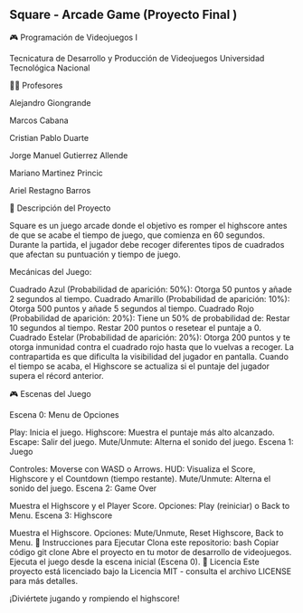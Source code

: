 ## Square - Arcade Game (Proyecto Final )
🎮 Programación de Videojuegos I

Tecnicatura de Desarrollo y Producción de Videojuegos
Universidad Tecnológica Nacional

👨‍🏫 Profesores

Alejandro Giongrande

Marcos Cabana

Cristian Pablo Duarte

Jorge Manuel Gutierrez Allende

Mariano Martinez Princic

Ariel Restagno Barros


📝 Descripción del Proyecto

Square es un juego arcade donde el objetivo es romper el highscore antes de que se acabe el tiempo de juego, que comienza en 60 segundos. Durante la partida, el jugador debe recoger diferentes tipos de cuadrados que afectan su puntuación y tiempo de juego.

Mecánicas del Juego:

Cuadrado Azul (Probabilidad de aparición: 50%): Otorga 50 puntos y añade 2 segundos al tiempo.
Cuadrado Amarillo (Probabilidad de aparición: 10%): Otorga 500 puntos y añade 5 segundos al tiempo.
Cuadrado Rojo (Probabilidad de aparición: 20%): Tiene un 50% de probabilidad de:
Restar 10 segundos al tiempo.
Restar 200 puntos o resetear el puntaje a 0.
Cuadrado Estelar (Probabilidad de aparición: 20%): Otorga 200 puntos y te otorga inmunidad contra el cuadrado rojo hasta que lo vuelvas a recoger. La contrapartida es que dificulta la visibilidad del jugador en pantalla.
Cuando el tiempo se acaba, el Highscore se actualiza si el puntaje del jugador supera el récord anterior.

🎮 Escenas del Juego

Escena 0: Menu de Opciones

Play: Inicia el juego.
Highscore: Muestra el puntaje más alto alcanzado.
Escape: Salir del juego.
Mute/Unmute: Alterna el sonido del juego.
Escena 1: Juego

Controles: Moverse con WASD o Arrows.
HUD: Visualiza el Score, Highscore y el Countdown (tiempo restante).
Mute/Unmute: Alterna el sonido del juego.
Escena 2: Game Over

Muestra el Highscore y el Player Score.
Opciones: Play (reiniciar) o Back to Menu.
Escena 3: Highscore

Muestra el Highscore.
Opciones: Mute/Unmute, Reset Highscore, Back to Menu.
🚀 Instrucciones para Ejecutar
Clona este repositorio:
bash
Copiar código
git clone <url-del-repositorio>
Abre el proyecto en tu motor de desarrollo de videojuegos.
Ejecuta el juego desde la escena inicial (Escena 0).
📜 Licencia
Este proyecto está licenciado bajo la Licencia MIT - consulta el archivo LICENSE para más detalles.

¡Diviértete jugando y rompiendo el highscore!

